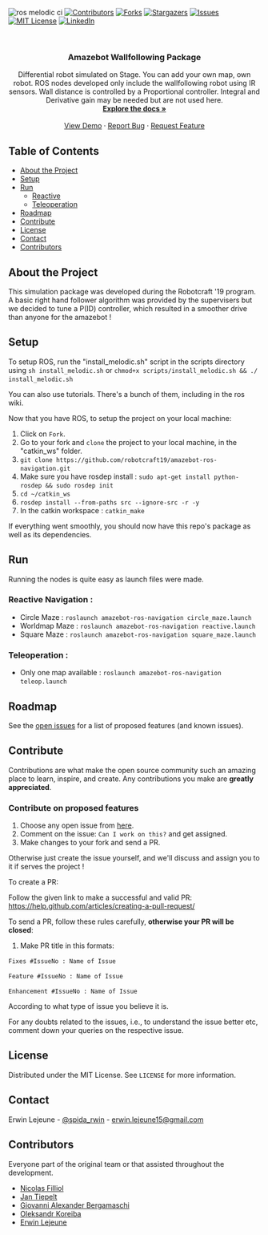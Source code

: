 ![ros melodic ci](https://github.com/robotcraft19/amazebot-ros-navigation/workflows/ros%20melodic%20ci/badge.svg)
[![Contributors][contributors-shield]][contributors-url]
[![Forks][forks-shield]][forks-url]
[![Stargazers][stars-shield]][stars-url]
[![Issues][issues-shield]][issues-url]
[![MIT License][license-shield]][license-url]
[![LinkedIn][linkedin-shield]][linkedin-url]

<br />
<p align="center">
  <a href="https://github.com/robotcraft19/amazebot-ros-navigation>
    <img src="https://raw.githubusercontent.com/robotcraft19/amazebot-ros-navigation/master/res/images/logo_amazebot.png">
  </a>

  <h3 align="center">Amazebot Wallfollowing Package</h3>

  <p align="center">
    Differential robot simulated on Stage. You can add your own map, own robot. ROS nodes developed only include the wallfollowing robot using IR sensors. Wall distance is controlled by a Proportional controller. Integral and Derivative gain may be needed but are not used here.
    <br />
    <a href="https://github.com/robotcraft19/amazebot-ros-navigation"><strong>Explore the docs »</strong></a>
    <br />
    <br />
    <a href="https://github.com/robotcraft19/amazebot-ros-navigation">View Demo</a>
    ·
    <a href="https://github.com/robotcraft19/amazebot-ros-navigation/issues">Report Bug</a>
    ·
    <a href="https://github.com/robotcraft19/amazebot-ros-navigation/issues">Request Feature</a>
  </p>
</p>



## Table of Contents

* [About the Project](#about-the-project)
* [Setup](#setup)
* [Run](#run)
  * [Reactive](#reactive-navigation)
  * [Teleoperation](#teleoperation)
* [Roadmap](#roadmap)
* [Contribute](#contribute)
* [License](#license)
* [Contact](#contact)
* [Contributors](#contributors)

## About the Project

<p align="center">
  <a href="https://github.com/robotcraft19/amazebot-ros-navigation>
    <img src="https://raw.githubusercontent.com/robotcraft19/amazebot-ros-navigation/master/res/images/maze.png">
  </a>
</p>

This simulation package was developed during the Robotcraft '19 program. A basic right hand follower algorithm was provided by the supervisers but we decided to tune a P(ID) controller, which resulted in a smoother drive than anyone for the amazebot ! 

## Setup

To setup ROS, run the "install_melodic.sh" script in the scripts directory using `sh install_melodic.sh` or `chmod+x scripts/install_melodic.sh && ./ install_melodic.sh`

You can also use tutorials. There's a bunch of them, including in the ros wiki.

Now that you have ROS, to setup the project on your local machine:

1. Click on `Fork`.
2. Go to your fork and `clone` the project to your local machine, in the "catkin_ws" folder.
3. `git clone https://github.com/robotcraft19/amazebot-ros-navigation.git`
4. Make sure you have rosdep install : `sudo apt-get install python-rosdep && sudo rosdep init`
5. `cd ~/catkin_ws`
6. `rosdep install --from-paths src --ignore-src -r -y`
7. In the catkin workspace : `catkin_make`

If everything went smoothly, you should now have this repo's package as well as its dependencies.

## Run

Running the nodes is quite easy as launch files were made. 

### Reactive Navigation :

- Circle Maze : `roslaunch amazebot-ros-navigation circle_maze.launch`
- Worldmap Maze : `roslaunch amazebot-ros-navigation reactive.launch`
- Square Maze : `roslaunch amazebot-ros-navigation square_maze.launch`

### Teleoperation :

- Only one map available : `roslaunch amazebot-ros-navigation teleop.launch`

## Roadmap

See the [open issues](https://github.com/robotcraft19/amazebot-ros-navigation/issues) for a list of proposed features (and known issues).

## Contribute

Contributions are what make the open source community such an amazing place to learn, inspire, and create. Any contributions you make are **greatly appreciated**.

### Contribute on proposed features

1. Choose any open issue from [here](https://github.com/robotcraft19/amazebot-ros-navigation/issues). 
2. Comment on the issue: `Can I work on this?` and get assigned.
3. Make changes to your fork and send a PR.

Otherwise just create the issue yourself, and we'll discuss and assign you to it if serves the project !

To create a PR:

Follow the given link to make a successful and valid PR: https://help.github.com/articles/creating-a-pull-request/

To send a PR, follow these rules carefully, **otherwise your PR will be closed**:

1. Make PR title in this formats: 
```
Fixes #IssueNo : Name of Issue
``` 
```
Feature #IssueNo : Name of Issue
```
```
Enhancement #IssueNo : Name of Issue
```

According to what type of issue you believe it is.

For any doubts related to the issues, i.e., to understand the issue better etc, comment down your queries on the respective issue.

## License

Distributed under the MIT License. See `LICENSE` for more information.

## Contact

Erwin Lejeune - [@spida_rwin](https://twitter.com/spida_rwin) - erwin.lejeune15@gmail.com

## Contributors

Everyone part of the original team or that assisted throughout the development.

- [Nicolas Filliol](https://github.com/nicofilliol)
- [Jan Tiepelt](https://github.com/jantiepelt)
- [Giovanni Alexander Bergamaschi](https://github.com/alexbergamaschi)
- [Oleksandr Koreiba](https://github.com/paradauz)
- [Erwin Lejeune](https://github.com/Guilyx)

[contributors-shield]: https://img.shields.io/github/contributors/robotcraft19/amazebot-ros-navigation.svg?style=flat-square
[contributors-url]: https://github.com/robotcraft19/amazebot-ros-navigation/graphs/contributors
[forks-shield]: https://img.shields.io/github/forks/robotcraft19/amazebot-ros-navigation.svg?style=flat-square
[forks-url]: https://github.com/robotcraft19/amazebot-ros-navigation/network/members
[stars-shield]: https://img.shields.io/github/stars/robotcraft19/amazebot-ros-navigation.svg?style=flat-square
[stars-url]: https://github.com/robotcraft19/amazebot-ros-navigation/stargazers
[issues-shield]: https://img.shields.io/github/issues/robotcraft19/amazebot-ros-navigation.svg?style=flat-square
[issues-url]: https://github.com/robotcraft19/amazebot-ros-navigation/issues
[license-shield]: https://img.shields.io/github/license/robotcraft19/amazebot-ros-navigation.svg?style=flat-square
[license-url]: https://github.com/robotcraft19/amazebot-ros-navigation/blob/master/LICENSE.md
[linkedin-shield]: https://img.shields.io/badge/-LinkedIn-black.svg?style=flat-square&logo=linkedin&colorB=555
[linkedin-url]: https://linkedin.com/in/erwinlejeune-lkn
